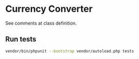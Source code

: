# Currency Converter

See comments at class definition.

## Run tests
```sh
vendor/bin/phpunit --bootstrap vendor/autoload.php tests
```
